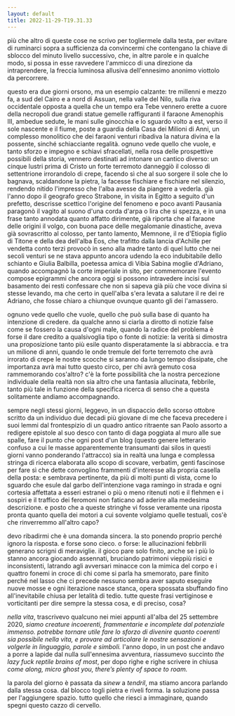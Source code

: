 ```yaml
---
layout: default
title: 2022-11-29-T19.31.33
---
```


più che altro di queste cose ne scrivo per togliermele dalla testa, per evitare di ruminarci sopra a sufficienza da convincermi che contengano la chiave di sblocco del minuto livello successivo, che, in altre parole e in qualche modo, si possa in esse ravvedere l'ammicco di una direzione da intraprendere, la freccia luminosa allusiva dell'ennesimo anonimo viottolo da percorrere.

questo era due giorni orsono, ma un esempio calzante: tre millenni e mezzo fa, a sud del Cairo e a nord di Assuan, nella valle del Nilo, sulla riva occidentale opposta a quella che un tempo era Tebe vennero erette a cuore della necropoli due grandi statue gemelle raffiguranti il faraone Amenophis III, ambedue sedute, le mani sulle ginocchia e lo sguardo volto a est, verso il sole nascente e il fiume, poste a guardia della Casa dei Milioni di Anni, un complesso monolitico che dei faraoni venturi ribadiva la natura divina e la possente, sinché schiacciante regalità. ognuno vede quello che vuole, e tanto sforzo e impegno e schiavi sfracellati, nella rosa delle prospettive possibili della storia, vennero destinati ad intonare un cantico diverso: un cinque lustri prima di Cristo un forte terremoto danneggiò il colosso di settentrione irrorandolo di crepe, facendo sì che al suo sorgere il sole che lo bagnava, scaldandone la pietra, la facesse fischiare e fischiare nel silenzio, rendendo nitido l'impresso che l'alba avesse da piangere a vederla. già l'anno dopo il geografo greco Strabone, in visita in Egitto a seguito d'un prefetto, descrisse scettico l'origine del fenomeno e poco avanti Pausania paragonò il vagito al suono d'una corda d'arpa o lira che si spezza, e in una frase tanto annodata quanto affatto dirimente, già riporta che al faraone delle origini il volgo, con buona pace delle megalomanie dinastiche, aveva già sovrascritto al colosso, per tanto lamento, Memnone, il re d'Etiopia figlio di Titone e della dea dell'alba Eos, che trafitto dalla lancia d'Achille per vendetta conto terzi provocò in seno alla madre tanto di quel lutto che nei secoli venturi se ne stava appunto ancora udendo la eco indubitabile dello schianto e Giulia Balbilla, poetessa amica di Vibia Sabina moglie d'Adriano, quando accompagnò la corte imperiale in sito, per commemorare l'evento compose epigrammi che ancora oggi si possono intravedere incisi sul basamento dei resti confessare che non si sapeva già più che voce divina si stesse levando, ma che certo in quell'alba s'era levata a salutare il re dei re Adriano, che fosse chiaro a chiunque ovunque quanto gli dei l'amassero. 

ognuno vede quello che vuole, quello che può sulla base di quanto ha intenzione di credere. da qualche anno si ciarla a dirotto di notizie false come se fossero la causa d'ogni male, quando la radice del problema è forse il dare credito a qualsivoglia tipo o fonte di notizie: la verità si dimostra una proposizione tanto più esile quanto disperatamente la si abbraccia. e tra un milione di anni, quando le onde tremule del forte terremoto che avrà irrorato di crepe le nostre scocche si saranno da lungo tempo dissipate, che importanza avrà mai tutto questo circo, per chi avrà gemuto cosa rammemorando cos'altro? c'è la forte possibilità che la nostra percezione individuale della realtà non sia altro che una fantasia allucinata, febbrile, tanto più tale in funzione della specifica ricerca di senso che a questa solitamente andiamo accompagnando.

sempre negli stessi giorni, leggevo, in un dispaccio dello scorso ottobre scritto da un individuo due decadi più giovane di me che faceva precedere i suoi lemmi dal frontespizio di un quadro antico ritraente san Paolo assorto a redigere epistole al suo desco con tanto di daga poggiata al muro alle sue spalle, fare il punto che ogni post d'un blog (questo genere letterario confuso a cui le masse apparentemente transumanti dai silos in questi giorni vanno ponderando l'attracco) sia in realtà una lunga e complessa stringa di ricerca elaborata allo scopo di scovare, verbatim, genti fascinose per fare sì che dette convoglino frammenti d'interesse alla propria casella della posta: e sembrava pertinente, da più di molti punti di vista, come lo sguardo che esule dal garbo dell'intenzione vaga ramingo in strada e ogni cortesia affettata a esseri estranei o più o meno ritenuti noti e il flehmen e i sospiri e il traffico dei feromoni non faticano ad aderire alla medesima descrizione. e posto che a queste stringhe vi fosse veramente una riposta pronta quanto quella dei motori a cui sovente volgiamo quelle testuali, cos'è che rinverremmo all'altro capo?

devo ribadirmi che è una domanda sincera. la sto ponendo proprio perché ignoro la risposta. e forse sono cieco. o forse: le allucinazioni febbrili generano scrigni di meraviglie. il gioco pare solo finito, anche se i più lo stanno ancora giocando assennati, bruciando patrimoni vieppiù risici e inconsistenti, latrando agli avversari minacce con la mimica del corpo e i quattro fonemi in croce di chi come si parla ha smemorato, pare finito perché nel lasso che ci precede nessuno sembra aver saputo eseguire nuove mosse e ogni iterazione nasce stanca, opera spossata sbuffando fino all'inevitabile chiusa per letalità di tedio. tutte queste frasi vertiginose e vorticitanti per dire sempre la stessa cosa, e di preciso, cosa?

*nella vita*, trascrivevo qualcuno nei miei appunti all'alba del 25 settembre 2020, *siamo creature incoerenti, frammentarie e incomplete dal potenziale immenso. potrebbe tornare utile fare lo sforzo di divenire quanto coerenti sia possibile nella vita, e provare ad articolare le nostre sensazioni e volgerle in linguaggio, parole e simboli.* l'anno dopo, in un post che andavo a porre a lapide dal nulla sull'ennesima avventura, riassumevo succinto *the lazy fuck reptile brains of most*, per dopo righe e righe scrivere in chiusa *come along, micro ghost you, there’s plenty of space to roam.*

la parola del giorno è passata da *sinew* a *tendril*, ma stiamo ancora parlando dalla stessa cosa. dal blocco togli pietra e riveli forma. la soluzione passa per l'aggiungere spazio. tutto quello che riesci a immaginare, quando spegni questo cazzo di cervello.
